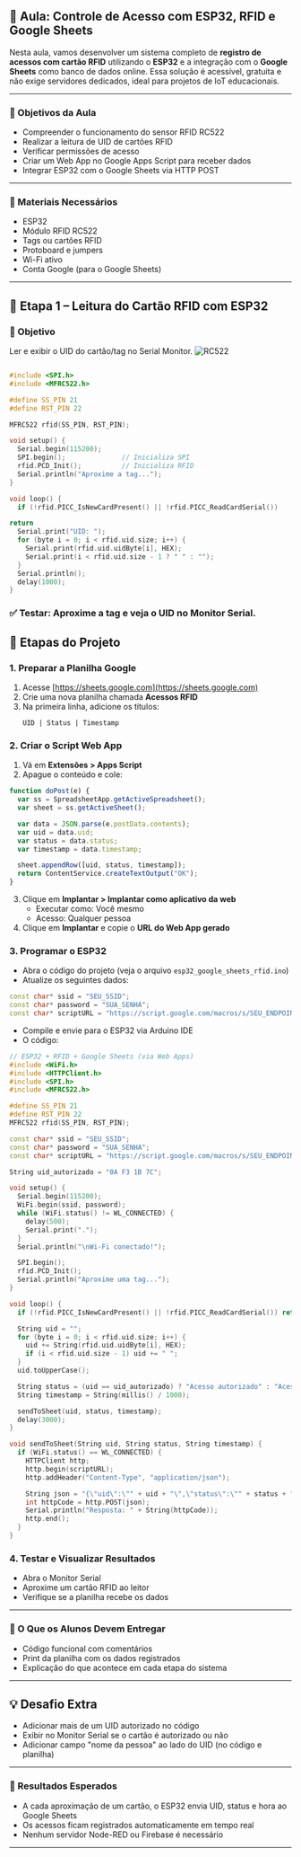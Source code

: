 ## 📘 Aula: Controle de Acesso com ESP32, RFID e Google Sheets

Nesta aula, vamos desenvolver um sistema completo de **registro de acessos com cartão RFID** utilizando o **ESP32** e a integração com o **Google Sheets** como banco de dados online. Essa solução é acessível, gratuita e não exige servidores dedicados, ideal para projetos de IoT educacionais.

---

### 🎯 Objetivos da Aula
- Compreender o funcionamento do sensor RFID RC522
- Realizar a leitura de UID de cartões RFID
- Verificar permissões de acesso
- Criar um Web App no Google Apps Script para receber dados
- Integrar ESP32 com o Google Sheets via HTTP POST

---

### 🧰 Materiais Necessários
- ESP32
- Módulo RFID RC522
- Tags ou cartões RFID
- Protoboard e jumpers
- Wi-Fi ativo
- Conta Google (para o Google Sheets)

---
## 🧩 Etapa 1 – Leitura do Cartão RFID com ESP32
### 🎯 Objetivo
Ler e exibir o UID do cartão/tag no Serial Monitor.
![RC522](https://www.electrovigyan.com/wp-content/uploads/2021/04/pinout.jpg)

```cpp

#include <SPI.h>
#include <MFRC522.h>

#define SS_PIN 21
#define RST_PIN 22

MFRC522 rfid(SS_PIN, RST_PIN);

void setup() {
  Serial.begin(115200);
  SPI.begin();              // Inicializa SPI
  rfid.PCD_Init();          // Inicializa RFID
  Serial.println("Aproxime a tag...");
}

void loop() {
  if (!rfid.PICC_IsNewCardPresent() || !rfid.PICC_ReadCardSerial())

return
  Serial.print("UID: ");
  for (byte i = 0; i < rfid.uid.size; i++) {
    Serial.print(rfid.uid.uidByte[i], HEX);
    Serial.print(i < rfid.uid.size - 1 ? " " : "");
  }
  Serial.println();
  delay(1000);
}

```

### ✅ Testar: Aproxime a tag e veja o UID no Monitor Serial.

## 📝 Etapas do Projeto

### 1. Preparar a Planilha Google
1. Acesse [https://sheets.google.com](https://sheets.google.com)
2. Crie uma nova planilha chamada **Acessos RFID**
3. Na primeira linha, adicione os títulos:
   ```
   UID | Status | Timestamp
   ```

### 2. Criar o Script Web App
1. Vá em **Extensões > Apps Script**
2. Apague o conteúdo e cole:
```javascript
function doPost(e) {
  var ss = SpreadsheetApp.getActiveSpreadsheet();
  var sheet = ss.getActiveSheet();

  var data = JSON.parse(e.postData.contents);
  var uid = data.uid;
  var status = data.status;
  var timestamp = data.timestamp;

  sheet.appendRow([uid, status, timestamp]);
  return ContentService.createTextOutput("OK");
}
```
3. Clique em **Implantar > Implantar como aplicativo da web**
   - Executar como: Você mesmo
   - Acesso: Qualquer pessoa
4. Clique em **Implantar** e copie o **URL do Web App gerado**

### 3. Programar o ESP32
- Abra o código do projeto (veja o arquivo `esp32_google_sheets_rfid.ino`)
- Atualize os seguintes dados:
```cpp
const char* ssid = "SEU_SSID";
const char* password = "SUA_SENHA";
const char* scriptURL = "https://script.google.com/macros/s/SEU_ENDPOINT/exec";
```
- Compile e envie para o ESP32 via Arduino IDE
- O código:
```cpp
// ESP32 + RFID + Google Sheets (via Web Apps)
#include <WiFi.h>
#include <HTTPClient.h>
#include <SPI.h>
#include <MFRC522.h>

#define SS_PIN 21
#define RST_PIN 22
MFRC522 rfid(SS_PIN, RST_PIN);

const char* ssid = "SEU_SSID";
const char* password = "SUA_SENHA";
const char* scriptURL = "https://script.google.com/macros/s/SEU_ENDPOINT/exec"; // Substitua com seu link do Apps Script

String uid_autorizado = "0A F3 1B 7C";

void setup() {
  Serial.begin(115200);
  WiFi.begin(ssid, password);
  while (WiFi.status() != WL_CONNECTED) {
    delay(500);
    Serial.print(".");
  }
  Serial.println("\nWi-Fi conectado!");

  SPI.begin();
  rfid.PCD_Init();
  Serial.println("Aproxime uma tag...");
}

void loop() {
  if (!rfid.PICC_IsNewCardPresent() || !rfid.PICC_ReadCardSerial()) return;

  String uid = "";
  for (byte i = 0; i < rfid.uid.size; i++) {
    uid += String(rfid.uid.uidByte[i], HEX);
    if (i < rfid.uid.size - 1) uid += " ";
  }
  uid.toUpperCase();

  String status = (uid == uid_autorizado) ? "Acesso autorizado" : "Acesso negado";
  String timestamp = String(millis() / 1000);

  sendToSheet(uid, status, timestamp);
  delay(3000);
}

void sendToSheet(String uid, String status, String timestamp) {
  if (WiFi.status() == WL_CONNECTED) {
    HTTPClient http;
    http.begin(scriptURL);
    http.addHeader("Content-Type", "application/json");

    String json = "{\"uid\":\"" + uid + "\",\"status\":\"" + status + "\",\"timestamp\":\"" + timestamp + "\"}";
    int httpCode = http.POST(json);
    Serial.println("Resposta: " + String(httpCode));
    http.end();
  }
}

```

### 4. Testar e Visualizar Resultados
- Abra o Monitor Serial
- Aproxime um cartão RFID ao leitor
- Verifique se a planilha recebe os dados

---

### 🧠 O Que os Alunos Devem Entregar
- Código funcional com comentários
- Print da planilha com os dados registrados
- Explicação do que acontece em cada etapa do sistema

---

## 💡 Desafio Extra
- Adicionar mais de um UID autorizado no código
- Exibir no Monitor Serial se o cartão é autorizado ou não
- Adicionar campo "nome da pessoa" ao lado do UID (no código e planilha)

---

### 📌 Resultados Esperados
- A cada aproximação de um cartão, o ESP32 envia UID, status e hora ao Google Sheets
- Os acessos ficam registrados automaticamente em tempo real
- Nenhum servidor Node-RED ou Firebase é necessário

---
